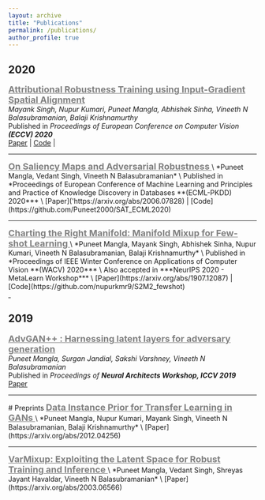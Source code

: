 ```yaml
---
layout: archive
title: "Publications"
permalink: /publications/
author_profile: true
---
```

## 2020
<span style="color:gray"><b><u><font size=4> Attributional Robustness Training using Input-Gradient Spatial Alignment</font></u></b></span> \
*Mayank Singh, Nupur Kumari, Puneet Mangla, Abhishek Sinha, Vineeth N Balasubramanian, Balaji Krishnamurthy* \
Published in *Proceedings of European Conference on Computer Vision **(ECCV) 2020*** \
[Paper](https://arxiv.org/abs/1911.13073) | [Code](https://github.com/nupurkmr9/Attributional-Robustness) | 
<hr size=1 />
<span style="color:gray"><b><u><font size=4> On Saliency Maps and Adversarial Robustness </font></u></b></span> \
*Puneet Mangla, Vedant Singh, Vineeth N Balasubramanian* \
Published in *Proceedings of European Conference of Machine Learning and Principles and Practice of Knowledge Discovery in Databases **(ECML-PKDD) 2020*** \
[Paper]('https://arxiv.org/abs/2006.07828) | [Code](https://github.com/Puneet2000/SAT_ECML2020)
<hr size=1 />
<span style="color:gray"><b><u><font size=4> Charting the Right Manifold: Manifold Mixup for Few-shot Learning </font></u></b></span> \
*Puneet Mangla, Mayank Singh, Abhishek Sinha, Nupur Kumari, Vineeth N Balasubramanian, Balaji Krishnamurthy* \
Published in *Proceedings of IEEE Winter Conference on Applications of Computer Vision **(WACV) 2020*** \
Also accepted in ***NeurIPS 2020 - MetaLearn Workshop*** \
[Paper](https://arxiv.org/abs/1907.12087) | [Code](https://github.com/nupurkmr9/S2M2_fewshot)
<hr width=5 />

## 2019
<span style="color:gray"><b><u><font size=4> AdvGAN++ : Harnessing latent layers for adversary generation </font></u></b></span> \
*Puneet Mangla, Surgan Jandial, Sakshi Varshney, Vineeth N Balasubramanian* \
Published in *Proceedings of **Neural Architects Workshop, ICCV 2019*** \
[Paper](https://arxiv.org/abs/1908.00706)
<hr size=1 />
# Preprints
<span style="color:gray"><b><u><font size=4> Data Instance Prior for Transfer Learning in GANs </font></u></b></span> \
*Puneet Mangla, Nupur Kumari, Mayank Singh, Vineeth N Balasubramanian, Balaji Krishnamurthy* \
[Paper](https://arxiv.org/abs/2012.04256)
<hr size=1 />
<span style="color:gray"><b><u><font size=4> VarMixup: Exploiting the Latent Space for Robust Training and Inference  </font></u></b></span> \
*Puneet Mangla, Vedant Singh, Shreyas Jayant Havaldar, Vineeth N Balasubramanian* \
[Paper](https://arxiv.org/abs/2003.06566)